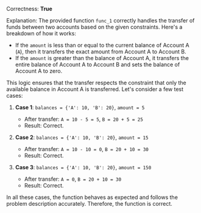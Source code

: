 Correctness: **True**

Explanation: The provided function `func_1` correctly handles the transfer of funds between two accounts based on the given constraints. Here's a breakdown of how it works:

- If the `amount` is less than or equal to the current balance of Account A (`A`), then it transfers the exact amount from Account A to Account B.
- If the `amount` is greater than the balance of Account A, it transfers the entire balance of Account A to Account B and sets the balance of Account A to zero.

This logic ensures that the transfer respects the constraint that only the available balance in Account A is transferred. Let's consider a few test cases:

1. **Case 1**: `balances = {'A': 10, 'B': 20}`, `amount = 5`
   - After transfer: `A = 10 - 5 = 5`, `B = 20 + 5 = 25`
   - Result: Correct.

2. **Case 2**: `balances = {'A': 10, 'B': 20}`, `amount = 15`
   - After transfer: `A = 10 - 10 = 0`, `B = 20 + 10 = 30`
   - Result: Correct.

3. **Case 3**: `balances = {'A': 10, 'B': 20}`, `amount = 150`
   - After transfer: `A = 0`, `B = 20 + 10 = 30`
   - Result: Correct.

In all these cases, the function behaves as expected and follows the problem description accurately. Therefore, the function is correct.